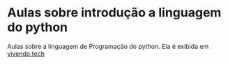 # Aulas sobre introdução a linguagem do python

Aulas sobre a linguagem de Programação do python. Ela é exibida em [vivendo.tech](http://vivendo.tech/linguagens/)